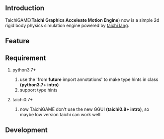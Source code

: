 ## Introduction
TaichiGAME(**Taichi Graphics Acceleate Motion Engine**) now is a simple 2d rigid body physics simulation engine powered by [taichi lang](https://github.com/taichi-dev/taichi).

## Feature

## Requirement
1. python3.7+
    1. use the 'from __future__ import annotations' to make type hints in class **(python3.7+ intro)**
    2. support type hints

2. taichi0.7+
    1. now TaichiGAME don't use the new GGUI **(taichi0.8+ intro)**, so maybe low version taichi can work well

## Development

